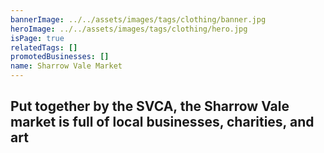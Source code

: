 ```yaml
---
bannerImage: ../../assets/images/tags/clothing/banner.jpg
heroImage: ../../assets/images/tags/clothing/hero.jpg
isPage: true
relatedTags: []
promotedBusinesses: []
name: Sharrow Vale Market
---
```


## Put together by the SVCA, the Sharrow Vale market is full of local businesses, charities, and art
